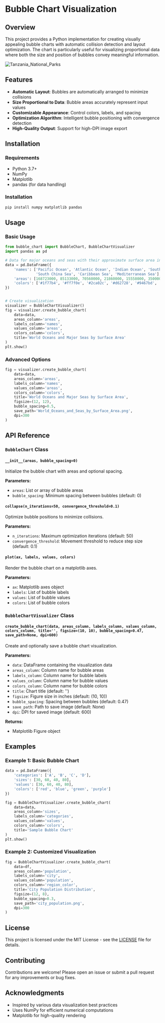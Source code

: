 # Bubble Chart Visualization

## Overview

This project provides a Python implementation for creating visually appealing bubble charts with automatic collision detection and layout optimization. The chart is particularly useful for visualizing proportional data where both the size and position of bubbles convey meaningful information.

![Tanzania_National_Parks](outputs/Tanzania_National_Parks.png)


## Features

- **Automatic Layout**: Bubbles are automatically arranged to minimize collisions
- **Size Proportional to Data**: Bubble areas accurately represent input values
- **Customizable Appearance**: Control colors, labels, and spacing
- **Optimization Algorithm**: Intelligent bubble positioning with convergence detection
- **High-Quality Output**: Support for high-DPI image export

## Installation

### Requirements

- Python 3.7+
- NumPy
- Matplotlib
- pandas (for data handling)

### Installation

```bash
pip install numpy matplotlib pandas
```

## Usage

### Basic Usage

```python
from bubble_chart import BubbleChart, BubbleChartVisualizer
import pandas as pd

# Data for major oceans and seas with their approximate surface area in km²
data = pd.DataFrame({
    'names': ['Pacific Ocean', 'Atlantic Ocean', 'Indian Ocean', 'Southern Ocean', 'Arctic Ocean', 
              'South China Sea', 'Caribbean Sea', 'Mediterranean Sea'],
    'areas': [168723000, 85133000, 70560000, 21860000, 15558000, 3500000, 2754000, 2500000],
    'colors': ['#1f77b4', '#ff7f0e', '#2ca02c', '#d62728', '#9467bd', '#8c564b', '#e377c2', '#7f7f7f']
})


# Create visualization
visualizer = BubbleChartVisualizer()
fig = visualizer.create_bubble_chart(
    data=data,
    areas_column='areas',
    labels_column='names',
    values_column='areas',
    colors_column='colors',
    title='World Oceans and Major Seas by Surface Area'
)
plt.show()
```

### Advanced Options

```python
fig = visualizer.create_bubble_chart(
    data=data,
    areas_column='areas',
    labels_column='names',
    values_column='areas',
    colors_column='colors',
    title='World Oceans and Major Seas by Surface Area',
    figsize=(12, 12),
    bubble_spacing=0.5,
    save_path='World_Oceans_and_Seas_by_Surface_Area.png',
    dpi=300
)
```

## API Reference

### `BubbleChart` Class

#### `__init__(areas, bubble_spacing=0)`
Initialize the bubble chart with areas and optional spacing.

**Parameters:**
- `areas`: List or array of bubble areas
- `bubble_spacing`: Minimum spacing between bubbles (default: 0)

#### `collapse(n_iterations=50, convergence_threshold=0.1)`
Optimize bubble positions to minimize collisions.

**Parameters:**
- `n_iterations`: Maximum optimization iterations (default: 50)
- `convergence_threshold`: Movement threshold to reduce step size (default: 0.1)

#### `plot(ax, labels, values, colors)`
Render the bubble chart on a matplotlib axes.

**Parameters:**
- `ax`: Matplotlib axes object
- `labels`: List of bubble labels
- `values`: List of bubble values
- `colors`: List of bubble colors

### `BubbleChartVisualizer` Class

#### `create_bubble_chart(data, areas_column, labels_column, values_column, colors_column, title='', figsize=(10, 10), bubble_spacing=0.47, save_path=None, dpi=600)`
Create and optionally save a bubble chart visualization.

**Parameters:**
- `data`: DataFrame containing the visualization data
- `areas_column`: Column name for bubble areas
- `labels_column`: Column name for bubble labels
- `values_column`: Column name for bubble values
- `colors_column`: Column name for bubble colors
- `title`: Chart title (default: '')
- `figsize`: Figure size in inches (default: (10, 10))
- `bubble_spacing`: Spacing between bubbles (default: 0.47)
- `save_path`: Path to save image (default: None)
- `dpi`: DPI for saved image (default: 600)

**Returns:**
- Matplotlib Figure object

## Examples

### Example 1: Basic Bubble Chart

```python
data = pd.DataFrame({
    'categories': ['A', 'B', 'C', 'D'],
    'sizes': [30, 60, 40, 80],
    'values': [30, 60, 40, 80],
    'colors': ['red', 'blue', 'green', 'purple']
})

fig = BubbleChartVisualizer.create_bubble_chart(
    data=data,
    areas_column='sizes',
    labels_column='categories',
    values_column='values',
    colors_column='colors',
    title='Sample Bubble Chart'
)
plt.show()
```

### Example 2: Customized Visualization

```python
fig = BubbleChartVisualizer.create_bubble_chart(
    data=df,
    areas_column='population',
    labels_column='city',
    values_column='population',
    colors_column='region_color',
    title='City Population Distribution',
    figsize=(12, 8),
    bubble_spacing=0.3,
    save_path='city_population.png',
    dpi=300
)
```

## License

This project is licensed under the MIT License - see the [LICENSE](LICENSE) file for details.

## Contributing

Contributions are welcome! Please open an issue or submit a pull request for any improvements or bug fixes.

## Acknowledgments

- Inspired by various data visualization best practices
- Uses NumPy for efficient numerical computations
- Matplotlib for high-quality rendering

